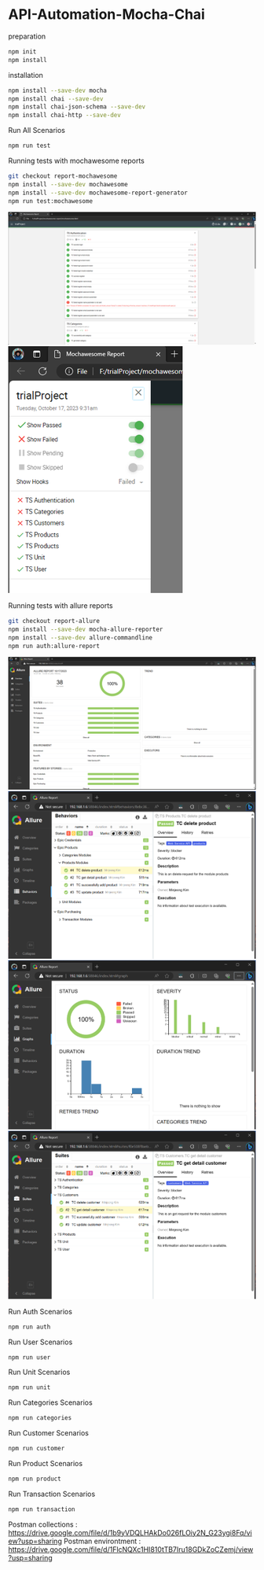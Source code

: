 # API-Automation-Mocha-Chai

preparation

```sh
npm init
npm install

```

installation

```sh
npm install --save-dev mocha
npm install chai --save-dev
npm install chai-json-schema --save-dev
npm install chai-http --save-dev

```

Run All Scenarios

```sh
npm run test 
```

Running tests with mochawesome reports 

```sh
git checkout report-mochawesome
npm install --save-dev mochawesome
npm install --save-dev mochawesome-report-generator
npm run test:mochawesome
```

![Local Image](./images/mochawesome-overview.png)
![Local Image](./images/mochawesome-sidebar.png)

Running tests with allure reports 

```sh
git checkout report-allure
npm install --save-dev mocha-allure-reporter
npm install --save-dev allure-commandline
npm run auth:allure-report
```

![Local Image](./images/allure-overview.png)
![Local Image](./images/allure-behaviors.png)
![Local Image](./images/allure-graph.png)
![Local Image](./images/allure-suite.png)

Run Auth Scenarios

```sh
npm run auth
```

Run User Scenarios

```sh
npm run user

```

Run Unit Scenarios

```sh
npm run unit

```

Run Categories Scenarios

```sh
npm run categories

```

Run Customer Scenarios

```sh
npm run customer

```

Run Product Scenarios

```sh
npm run product

```

Run Transaction Scenarios

```sh
npm run transaction

```

Postman collections : https://drive.google.com/file/d/1b9yVDQLHAkDo026fLOiy2N_G23ygi8Fq/view?usp=sharing
Postman environtment : https://drive.google.com/file/d/1FlcNQXc1HI810tTB7Iru18GDkZoCZemj/view?usp=sharing
